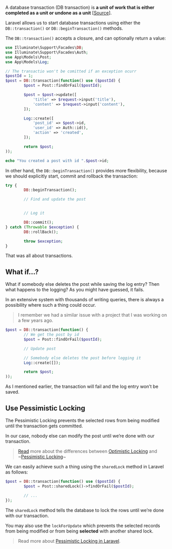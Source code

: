 A database transaction (DB transaction) is **a unit of work that is either completed as a unit or undone as a unit** [[Source](https://docs.progress.com/bundle/openedge-webspeed-117/page/What-is-a-database-transaction.html)].

Laravel allows us to start database transactions using either the `DB::transaction()` or `DB::beginTransaction()` methods.

The `DB::transaction()` accepts a closure, and can optionally return a value:
```php
use Illuminate\Support\Facades\DB;
use Illuminate\Support\Facades\Auth;
use App\Models\Post;
use App\Models\Log;

// The transactio won't be comitted if an exception ocurr
$postId = 1;
$post = DB::transaction(function() use ($postId) {
		$post = Post::findOrFail($postId);

		$post = $post->update([
			'title' => $request->input('title'),
			'content' => $request->input('content'),
		]);

		Log::create([
			'post_id' => $post->id,
			'user_id' => Auth::id(),
			'action' => 'created',
		]);	

		return $post;
));

echo "You created a post with id ".$post->id;
```

In other hand, the `DB::beginTransaction()` provides more flexibility, because we should explicitly start, commit and rollback the transaction:

```php
try {
		DB::beginTransaction();

		// Find and update the post


		// Log it

		DB::commit();
} catch (Throwable $exception) {
		DB::rollBack();

		throw $exception;
}
```

That was all about transactions.

## What if…?
What if somebody else deletes the post while saving the log entry? Then what happens to the logging? As you might have guessed, it fails.

In an extensive system with thousands of writing queries, there is always a possibility where such a thing could occur.

> I remember we had a similar issue with a project that I was working on a few years ago.  
```php
$post = DB::transaction(function() {
		// We get the post by id	
		$post = Post::findOrFail($postId);

		// Update post

		// Somebody else deletes the post before logging it
		Log::create([]);	

		return $post;
));
```

As I mentioned earlier, the transaction will fail and the log entry won’t be saved.

## Use Pessimistic Locking
The Pessimistic Locking prevents the selected rows from being modified until the transaction gets committed.

In our case, nobody else can modify the post until we’re done with our transaction.

>  [Read](https://stackoverflow.com/questions/129329/optimistic-vs-pessimistic-locking)  more about the differences between  [Optimistic Locking](http://en.wikipedia.org/wiki/Optimistic_locking)  and ~[Pessimistic Locking](http://en.wikipedia.org/wiki/Lock_(database))~  

We can easily achieve such a thing using the `sharedLock` method in Laravel as follows:
```php
$post = DB::transaction(function() use ($postId) {
		$post = Post::sharedLock()->findOrFail($postId);

		// ...
});
```

The `sharedLock` method tells the database to lock the rows until we’re done with our transaction.

You may also use the `lockForUpdate` which prevents the selected records from being modified or from being **selected** with another shared lock.

> Read more about   [Pessimistic Locking in Laravel](https://laravel.com/docs/queries#pessimistic-locking).  
